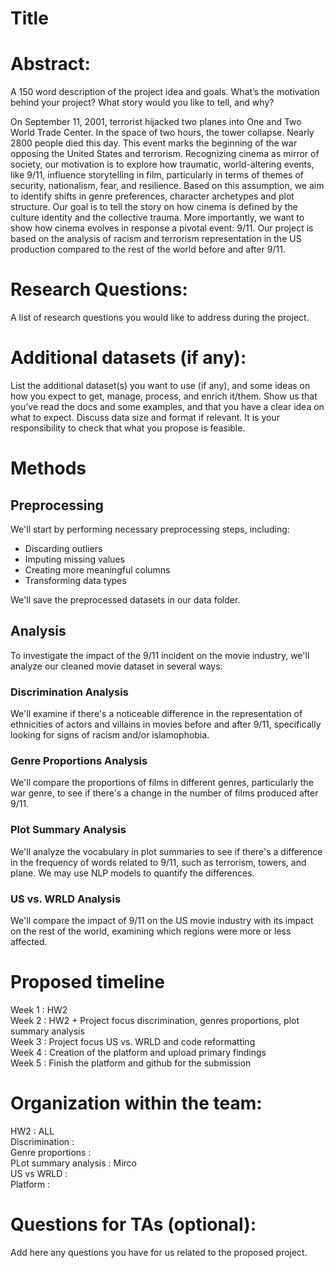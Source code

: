 # Title

# Abstract: 
A 150 word description of the project idea and goals. What’s the motivation behind your project? What story would you like to tell, and why?


On September 11, 2001, terrorist hijacked two planes into One and Two World Trade Center. In the space of two hours, the tower collapse. Nearly 2800 people died this day. This event marks the beginning of the war opposing the United States and terrorism. Recognizing cinema as mirror of society, our motivation is to explore how traumatic, world-altering events, like 9/11, influence storytelling in film, particularly in terms of themes of security, nationalism, fear, and resilience. Based on this assumption, we aim to identify shifts in genre preferences, character archetypes and plot structure. Our goal is to tell the story on how cinema is defined by the culture identity and the collective trauma. More importantly, we want to show how cinema evolves in response a pivotal event: 9/11. 
Our project is based on the analysis of racism and terrorism representation in the US production compared to the rest of the world before and after 9/11. 

# Research Questions: 
A list of research questions you would like to address during the project.

# Additional datasets (if any): 
List the additional dataset(s) you want to use (if any), and some ideas on how you expect to get, manage, process, and enrich it/them. Show us that you’ve read the docs and some examples, and that you have a clear idea on what to expect. Discuss data size and format if relevant. It is your responsibility to check that what you propose is feasible.

# Methods

## Preprocessing 

We'll start by performing necessary preprocessing steps, including:

- Discarding outliers
- Imputing missing values
- Creating more meaningful columns
- Transforming data types

We'll save the preprocessed datasets in our data folder.

## Analysis 
To investigate the impact of the 9/11 incident on the movie industry, we'll analyze our cleaned movie dataset in several ways:

### Discrimination Analysis
We'll examine if there's a noticeable difference in the representation of ethnicities of actors and villains in movies before and after 9/11, specifically looking for signs of racism and/or islamophobia.

### Genre Proportions Analysis
We'll compare the proportions of films in different genres, particularly the war genre, to see if there's a change in the number of films produced after 9/11.

### Plot Summary Analysis
We'll analyze the vocabulary in plot summaries to see if there's a difference in the frequency of words related to 9/11, such as terrorism, towers, and plane. We may use NLP models to quantify the differences.

### US vs. WRLD Analysis
We'll compare the impact of 9/11 on the US movie industry with its impact on the rest of the world, examining which regions were more or less affected.

# Proposed timeline
Week 1 : HW2 <br>
Week 2 : HW2 + Project focus discrimination, genres proportions, plot summary analysis <br>
Week 3 : Project focus US vs. WRLD and code reformatting <br>
Week 4 : Creation of the platform and upload primary findings <br>
Week 5 : Finish the platform and github for the submission

# Organization within the team: 
HW2 : ALL <br>
Discrimination : <br>
Genre proportions : <br>
PLot summary analysis : Mirco <br>
US vs WRLD : <br>
Platform : 

# Questions for TAs (optional): 
Add here any questions you have for us related to the proposed project.
